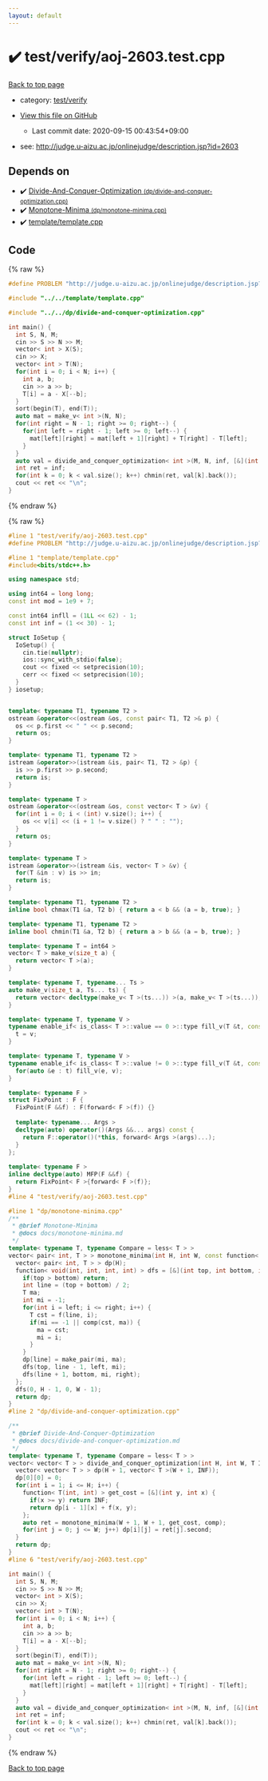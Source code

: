```yaml
---
layout: default
---
```


<!-- mathjax config similar to math.stackexchange -->
<script type="text/javascript" async
  src="https://cdnjs.cloudflare.com/ajax/libs/mathjax/2.7.5/MathJax.js?config=TeX-MML-AM_CHTML">
</script>
<script type="text/x-mathjax-config">
  MathJax.Hub.Config({
    TeX: { equationNumbers: { autoNumber: "AMS" }},
    tex2jax: {
      inlineMath: [ ['$','$'] ],
      processEscapes: true
    },
    "HTML-CSS": { matchFontHeight: false },
    displayAlign: "left",
    displayIndent: "2em"
  });
</script>

<script type="text/javascript" src="https://cdnjs.cloudflare.com/ajax/libs/jquery/3.4.1/jquery.min.js"></script>
<script src="https://cdn.jsdelivr.net/npm/jquery-balloon-js@1.1.2/jquery.balloon.min.js" integrity="sha256-ZEYs9VrgAeNuPvs15E39OsyOJaIkXEEt10fzxJ20+2I=" crossorigin="anonymous"></script>
<script type="text/javascript" src="../../../assets/js/copy-button.js"></script>
<link rel="stylesheet" href="../../../assets/css/copy-button.css" />


# :heavy_check_mark: test/verify/aoj-2603.test.cpp

<a href="../../../index.html">Back to top page</a>

* category: <a href="../../../index.html#5a4423c79a88aeb6104a40a645f9430c">test/verify</a>
* <a href="{{ site.github.repository_url }}/blob/master/test/verify/aoj-2603.test.cpp">View this file on GitHub</a>
    - Last commit date: 2020-09-15 00:43:54+09:00


* see: <a href="http://judge.u-aizu.ac.jp/onlinejudge/description.jsp?id=2603">http://judge.u-aizu.ac.jp/onlinejudge/description.jsp?id=2603</a>


## Depends on

* :heavy_check_mark: <a href="../../../library/dp/divide-and-conquer-optimization.cpp.html">Divide-And-Conquer-Optimization <small>(dp/divide-and-conquer-optimization.cpp)</small></a>
* :heavy_check_mark: <a href="../../../library/dp/monotone-minima.cpp.html">Monotone-Minima <small>(dp/monotone-minima.cpp)</small></a>
* :heavy_check_mark: <a href="../../../library/template/template.cpp.html">template/template.cpp</a>


## Code

<a id="unbundled"></a>
{% raw %}
```cpp
#define PROBLEM "http://judge.u-aizu.ac.jp/onlinejudge/description.jsp?id=2603"

#include "../../template/template.cpp"

#include "../../dp/divide-and-conquer-optimization.cpp"

int main() {
  int S, N, M;
  cin >> S >> N >> M;
  vector< int > X(S);
  cin >> X;
  vector< int > T(N);
  for(int i = 0; i < N; i++) {
    int a, b;
    cin >> a >> b;
    T[i] = a - X[--b];
  }
  sort(begin(T), end(T));
  auto mat = make_v< int >(N, N);
  for(int right = N - 1; right >= 0; right--) {
    for(int left = right - 1; left >= 0; left--) {
      mat[left][right] = mat[left + 1][right] + T[right] - T[left];
    }
  }
  auto val = divide_and_conquer_optimization< int >(M, N, inf, [&](int a, int b) { return mat[a][b - 1]; });
  int ret = inf;
  for(int k = 0; k < val.size(); k++) chmin(ret, val[k].back());
  cout << ret << "\n";
}

```
{% endraw %}

<a id="bundled"></a>
{% raw %}
```cpp
#line 1 "test/verify/aoj-2603.test.cpp"
#define PROBLEM "http://judge.u-aizu.ac.jp/onlinejudge/description.jsp?id=2603"

#line 1 "template/template.cpp"
#include<bits/stdc++.h>

using namespace std;

using int64 = long long;
const int mod = 1e9 + 7;

const int64 infll = (1LL << 62) - 1;
const int inf = (1 << 30) - 1;

struct IoSetup {
  IoSetup() {
    cin.tie(nullptr);
    ios::sync_with_stdio(false);
    cout << fixed << setprecision(10);
    cerr << fixed << setprecision(10);
  }
} iosetup;


template< typename T1, typename T2 >
ostream &operator<<(ostream &os, const pair< T1, T2 >& p) {
  os << p.first << " " << p.second;
  return os;
}

template< typename T1, typename T2 >
istream &operator>>(istream &is, pair< T1, T2 > &p) {
  is >> p.first >> p.second;
  return is;
}

template< typename T >
ostream &operator<<(ostream &os, const vector< T > &v) {
  for(int i = 0; i < (int) v.size(); i++) {
    os << v[i] << (i + 1 != v.size() ? " " : "");
  }
  return os;
}

template< typename T >
istream &operator>>(istream &is, vector< T > &v) {
  for(T &in : v) is >> in;
  return is;
}

template< typename T1, typename T2 >
inline bool chmax(T1 &a, T2 b) { return a < b && (a = b, true); }

template< typename T1, typename T2 >
inline bool chmin(T1 &a, T2 b) { return a > b && (a = b, true); }

template< typename T = int64 >
vector< T > make_v(size_t a) {
  return vector< T >(a);
}

template< typename T, typename... Ts >
auto make_v(size_t a, Ts... ts) {
  return vector< decltype(make_v< T >(ts...)) >(a, make_v< T >(ts...));
}

template< typename T, typename V >
typename enable_if< is_class< T >::value == 0 >::type fill_v(T &t, const V &v) {
  t = v;
}

template< typename T, typename V >
typename enable_if< is_class< T >::value != 0 >::type fill_v(T &t, const V &v) {
  for(auto &e : t) fill_v(e, v);
}

template< typename F >
struct FixPoint : F {
  FixPoint(F &&f) : F(forward< F >(f)) {}
 
  template< typename... Args >
  decltype(auto) operator()(Args &&... args) const {
    return F::operator()(*this, forward< Args >(args)...);
  }
};
 
template< typename F >
inline decltype(auto) MFP(F &&f) {
  return FixPoint< F >{forward< F >(f)};
}
#line 4 "test/verify/aoj-2603.test.cpp"

#line 1 "dp/monotone-minima.cpp"
/**
 * @brief Monotone-Minima
 * @docs docs/monotone-minima.md
 */
template< typename T, typename Compare = less< T > >
vector< pair< int, T > > monotone_minima(int H, int W, const function< T(int, int) > &f, const Compare &comp = Compare()) {
  vector< pair< int, T > > dp(H);
  function< void(int, int, int, int) > dfs = [&](int top, int bottom, int left, int right) {
    if(top > bottom) return;
    int line = (top + bottom) / 2;
    T ma;
    int mi = -1;
    for(int i = left; i <= right; i++) {
      T cst = f(line, i);
      if(mi == -1 || comp(cst, ma)) {
        ma = cst;
        mi = i;
      }
    }
    dp[line] = make_pair(mi, ma);
    dfs(top, line - 1, left, mi);
    dfs(line + 1, bottom, mi, right);
  };
  dfs(0, H - 1, 0, W - 1);
  return dp;
}
#line 2 "dp/divide-and-conquer-optimization.cpp"

/**
 * @brief Divide-And-Conquer-Optimization
 * @docs docs/divide-and-conquer-optimization.md
 */
template< typename T, typename Compare = less< T > >
vector< vector< T > > divide_and_conquer_optimization(int H, int W, T INF, const function< T(int, int) > &f, const Compare &comp = Compare()) {
  vector< vector< T > > dp(H + 1, vector< T >(W + 1, INF));
  dp[0][0] = 0;
  for(int i = 1; i <= H; i++) {
    function< T(int, int) > get_cost = [&](int y, int x) {
      if(x >= y) return INF;
      return dp[i - 1][x] + f(x, y);
    };
    auto ret = monotone_minima(W + 1, W + 1, get_cost, comp);
    for(int j = 0; j <= W; j++) dp[i][j] = ret[j].second;
  }
  return dp;
}
#line 6 "test/verify/aoj-2603.test.cpp"

int main() {
  int S, N, M;
  cin >> S >> N >> M;
  vector< int > X(S);
  cin >> X;
  vector< int > T(N);
  for(int i = 0; i < N; i++) {
    int a, b;
    cin >> a >> b;
    T[i] = a - X[--b];
  }
  sort(begin(T), end(T));
  auto mat = make_v< int >(N, N);
  for(int right = N - 1; right >= 0; right--) {
    for(int left = right - 1; left >= 0; left--) {
      mat[left][right] = mat[left + 1][right] + T[right] - T[left];
    }
  }
  auto val = divide_and_conquer_optimization< int >(M, N, inf, [&](int a, int b) { return mat[a][b - 1]; });
  int ret = inf;
  for(int k = 0; k < val.size(); k++) chmin(ret, val[k].back());
  cout << ret << "\n";
}

```
{% endraw %}

<a href="../../../index.html">Back to top page</a>

